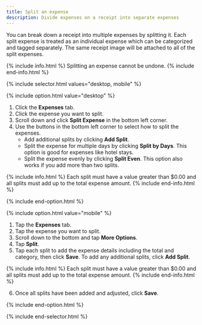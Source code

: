```yaml
---
title: Split an expense
description: Divide expenses on a receipt into separate expenses
---
```

<div id="ieatta-classic" markdown="1">

You can break down a receipt into multiple expenses by splitting it. Each split expense is treated as an individual expense which can be categorized and tagged separately. The same receipt image will be attached to all of the split expenses. 

{% include info.html %}
Splitting an expense cannot be undone.
{% include end-info.html %}

{% include selector.html values="desktop, mobile" %}

{% include option.html value="desktop" %}
1. Click the **Expenses** tab.
2. Click the expense you want to split.
3. Scroll down and click **Split Expense** in the bottom left corner.
4. Use the buttons in the bottom left corner to select how to split the expenses. 
   - Add additional splits by clicking **Add Split**. 
   - Split the expense for multiple days by clicking **Split by Days**. This option is good for expenses like hotel stays. 
   - Split the expense evenly by clicking **Split Even**. This option also works if you add more than two splits.

{% include info.html %}
Each split must have a value greater than $0.00 and all splits must add up to the total expense amount.
{% include end-info.html %}
 
{% include end-option.html %}

{% include option.html value="mobile" %}
1. Tap the **Expenses** tab.
2. Tap the expense you want to split.
3. Scroll down to the bottom and tap **More Options**.
4. Tap **Split**.
5. Tap each split to add the expense details including the total and category, then click **Save**. To add any additional splits, click **Add Split**.

{% include info.html %}
Each split must have a value greater than $0.00 and all splits must add up to the total expense amount.
{% include end-info.html %}

6. Once all splits have been added and adjusted, click **Save**.  

{% include end-option.html %}

{% include end-selector.html %}



</div>
